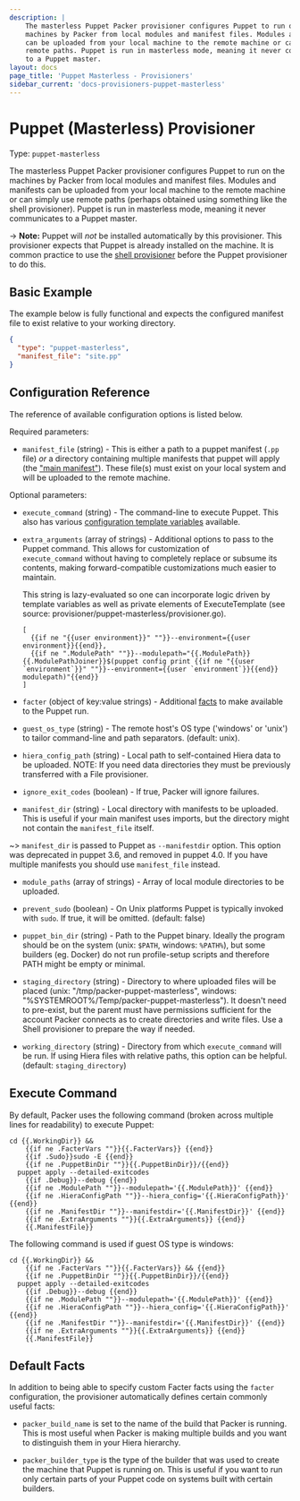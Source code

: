 ```yaml
---
description: |
    The masterless Puppet Packer provisioner configures Puppet to run on the
    machines by Packer from local modules and manifest files. Modules and manifests
    can be uploaded from your local machine to the remote machine or can simply use
    remote paths. Puppet is run in masterless mode, meaning it never communicates
    to a Puppet master.
layout: docs
page_title: 'Puppet Masterless - Provisioners'
sidebar_current: 'docs-provisioners-puppet-masterless'
---
```


# Puppet (Masterless) Provisioner

Type: `puppet-masterless`

The masterless Puppet Packer provisioner configures Puppet to run on the
machines by Packer from local modules and manifest files. Modules and manifests
can be uploaded from your local machine to the remote machine or can simply use
remote paths (perhaps obtained using something like the shell provisioner).
Puppet is run in masterless mode, meaning it never communicates to a Puppet
master.

-&gt; **Note:** Puppet will *not* be installed automatically by this
provisioner. This provisioner expects that Puppet is already installed on the
machine. It is common practice to use the [shell
provisioner](/docs/provisioners/shell.html) before the Puppet provisioner to do
this.

## Basic Example

The example below is fully functional and expects the configured manifest file
to exist relative to your working directory.

``` json
{
  "type": "puppet-masterless",
  "manifest_file": "site.pp"
}
```

## Configuration Reference

The reference of available configuration options is listed below.

Required parameters:

-   `manifest_file` (string) - This is either a path to a puppet manifest
    (`.pp` file) *or* a directory containing multiple manifests that puppet
    will apply (the ["main
    manifest"](https://docs.puppetlabs.com/puppet/latest/reference/dirs_manifest.html)).
    These file(s) must exist on your local system and will be uploaded to the
    remote machine.

Optional parameters:

-   `execute_command` (string) - The command-line to execute Puppet. This also
    has various [configuration template variables](/docs/templates/engine.html)
    available.

-   `extra_arguments` (array of strings) - Additional options to pass to the
    Puppet command. This allows for customization of  
    `execute_command` without having to completely replace or subsume its
    contents, making forward-compatible customizations much easier to maintain.

    This string is lazy-evaluated so one can incorporate logic driven by
    template variables as well as private elements of ExecuteTemplate (see
    source: provisioner/puppet-masterless/provisioner.go).

        [
          {{if ne "{{user environment}}" ""}}--environment={{user environment}}{{end}},
          {{if ne ".ModulePath" ""}}--modulepath="{{.ModulePath}}{{.ModulePathJoiner}}$(puppet config print {{if ne "{{user `environment`}}" ""}}--environment={{user `environment`}}{{end}} modulepath)"{{end}}
        ]

-   `facter` (object of key:value strings) - Additional
    [facts](https://docs.puppet.com/facter/) to make available to the Puppet run.

-   `guest_os_type` (string) - The remote host's OS type ('windows' or 'unix')
    to tailor command-line and path separators. (default: unix).

-   `hiera_config_path` (string) - Local path to self-contained Hiera data to
    be uploaded. NOTE: If you need data directories they must be previously
    transferred with a File provisioner.

-   `ignore_exit_codes` (boolean) - If true, Packer will ignore failures.

-   `manifest_dir` (string) - Local directory with manifests to be uploaded.
    This is useful if your main manifest uses imports, but the directory might
    not contain the `manifest_file` itself.

~&gt; `manifest_dir` is passed to Puppet as `--manifestdir` option. This option
was deprecated in puppet 3.6, and removed in puppet 4.0. If you have multiple
manifests you should use `manifest_file` instead.

-   `module_paths` (array of strings) - Array of local module directories to be
    uploaded.

-   `prevent_sudo` (boolean) - On Unix platforms Puppet is typically invoked
    with `sudo`. If true, it will be omitted. (default: false)

-   `puppet_bin_dir` (string) - Path to the Puppet binary. Ideally the program
    should be on the system (unix: `$PATH`, windows: `%PATH%`), but some
    builders (eg. Docker) do not run profile-setup scripts and therefore PATH
    might be empty or minimal.

-   `staging_directory` (string) - Directory to where uploaded files will be
    placed (unix: "/tmp/packer-puppet-masterless", windows:
    "%SYSTEMROOT%/Temp/packer-puppet-masterless"). It doesn't need to
    pre-exist, but the parent must have permissions sufficient for the account
    Packer connects as to create directories and write files. Use a Shell
    provisioner to prepare the way if needed.

-   `working_directory` (string) - Directory from which `execute_command` will
    be run. If using Hiera files with relative paths, this option can be
    helpful. (default: `staging_directory`)

## Execute Command

By default, Packer uses the following command (broken across multiple lines for
readability) to execute Puppet:

    cd {{.WorkingDir}} &&
        {{if ne .FacterVars ""}}{{.FacterVars}} {{end}}
        {{if .Sudo}}sudo -E {{end}}
        {{if ne .PuppetBinDir ""}}{{.PuppetBinDir}}/{{end}}
      puppet apply --detailed-exitcodes
        {{if .Debug}}--debug {{end}}
        {{if ne .ModulePath ""}}--modulepath='{{.ModulePath}}' {{end}}
        {{if ne .HieraConfigPath ""}}--hiera_config='{{.HieraConfigPath}}' {{end}}
        {{if ne .ManifestDir ""}}--manifestdir='{{.ManifestDir}}' {{end}}
        {{if ne .ExtraArguments ""}}{{.ExtraArguments}} {{end}}
        {{.ManifestFile}}

The following command is used if guest OS type is windows:

    cd {{.WorkingDir}} &&
        {{if ne .FacterVars ""}}{{.FacterVars}} && {{end}}
        {{if ne .PuppetBinDir ""}}{{.PuppetBinDir}}/{{end}}
      puppet apply --detailed-exitcodes
        {{if .Debug}}--debug {{end}}
        {{if ne .ModulePath ""}}--modulepath='{{.ModulePath}}' {{end}}
        {{if ne .HieraConfigPath ""}}--hiera_config='{{.HieraConfigPath}}' {{end}}
        {{if ne .ManifestDir ""}}--manifestdir='{{.ManifestDir}}' {{end}}
        {{if ne .ExtraArguments ""}}{{.ExtraArguments}} {{end}}
        {{.ManifestFile}}

## Default Facts

In addition to being able to specify custom Facter facts using the `facter`
configuration, the provisioner automatically defines certain commonly useful
facts:

-   `packer_build_name` is set to the name of the build that Packer is running.
    This is most useful when Packer is making multiple builds and you want to
    distinguish them in your Hiera hierarchy.

-   `packer_builder_type` is the type of the builder that was used to create
    the machine that Puppet is running on. This is useful if you want to run
    only certain parts of your Puppet code on systems built with certain
    builders.
